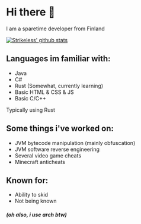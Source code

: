 # Hi there 👋

I am a sparetime developer from Finland

[![Strikeless' github stats](https://github-readme-stats.vercel.app/api?username=Strikeless&show_icons=true&theme=dark&count_private=true)](https://github.com/anuraghazra/github-readme-stats)

## Languages im familiar with:
- Java
- C#
- Rust (Somewhat, currently learning)
- Basic HTML & CSS & JS
- Basic C/C++

Typically using Rust

## Some things i've worked on:
- JVM bytecode manipulation (mainly obfuscation)
- JVM software reverse engineering
- Several video game cheats
- Minecraft anticheats

## Known for:
- Ability to skid
- Not being known

##### (oh also, i use arch btw)
